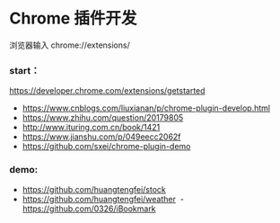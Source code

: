 # Chrome 插件开发

浏览器输入 chrome://extensions/

### start：

https://developer.chrome.com/extensions/getstarted

* https://www.cnblogs.com/liuxianan/p/chrome-plugin-develop.html
* https://www.zhihu.com/question/20179805
* http://www.ituring.com.cn/book/1421
* https://www.jianshu.com/p/049eecc2062f
* https://github.com/sxei/chrome-plugin-demo


### demo:
  - https://github.com/huangtengfei/stock
  - https://github.com/huangtengfei/weather
  - https://github.com/0326/iBookmark


